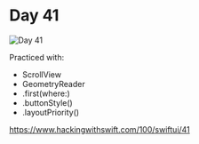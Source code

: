 # Day 41

![Day 41](Screenshot/day41.gif)

Practiced with:
- ScrollView
- GeometryReader
- .first(where:)
- .buttonStyle()
- .layoutPriority()

https://www.hackingwithswift.com/100/swiftui/41